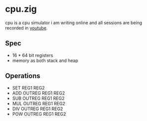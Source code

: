 # cpu.zig
cpu is a cpu simulator i am writing online and all sessions are being recorded in [youtube](https://www.youtube.com/playlist?list=PLS87DlLl8etyDiB-mHIn19HQiQjr--wAc).

## Spec
- 16 * 64 bit registers
- memory as both stack and heap

## Operations
- SET REG1 REG2 
- ADD OUTREG REG1 REG2
- SUB OUTREG REG1 REG2
- MUL OUTREG REG1 REG2
- DIV OUTREG REG1 REG2
- POW OUTREG REG1 REG2
